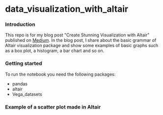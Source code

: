 # data_visualization_with_altair

### Introduction

This repo is for my blog post "Create Stunning Visualization with Altair" published on [Medium](https://aigerimshopenova.medium.com/). In the blog post, I share about the basic grammar of Altair visualization package and show some examples of basic graphs such as a box plot, a histogram, a bar chart and so on.

### Getting started
To run the notebook you need the following packages:
* pandas
* altair
* Vega_datasets

### Example of a scatter plot made in Altair
